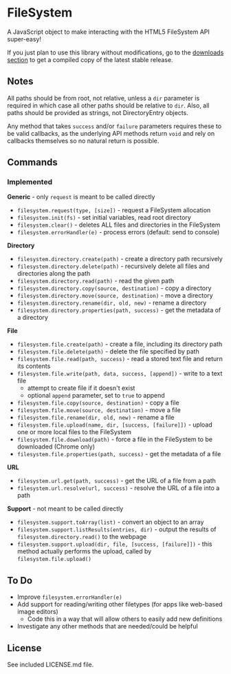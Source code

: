 # FileSystem #

A JavaScript object to make interacting with the HTML5 FileSystem API super-easy!

If you just plan to use this library without modifications, go to the [downloads section](https://github.com/Ultrabenosaurus/HTML5FileSystem/downloads) to get a compiled copy of the latest stable release.

## Notes ##

All paths should be from root, not relative, unless a `dir` parameter is required in which case all other paths should be relative to `dir`. Also, all paths should be provided as strings, not DirectoryEntry objects.

Any method that takes `success` and/or `failure` parameters requires these to be valid callbacks, as the underlying API methods return `void` and rely on callbacks themselves so no natural return is possible.

## Commands ##

### Implemented ###

**Generic** - only `request` is meant to be called directly

* `filesystem.request(type, [size])` - request a FileSystem allocation
* `filesystem.init(fs)` - set initial variables, read root directory
* `filesystem.clear()` - deletes ALL files and directories in the FileSystem
* `filesystem.errorHandler(e)` - process errors (default: send to console)

**Directory**

* `filesystem.directory.create(path)` - create a directory path recursively
* `filesystem.directory.delete(path)` - recursively delete all files and directories along the path
* `filesystem.directory.read(path)` - read the given path
* `filesystem.directory.copy(source, destination)` - copy a directory
* `filesystem.directory.move(source, destination)` - move a directory
* `filesystem.directory.rename(dir, old, new)` - rename a directory
* `filesystem.directory.properties(path, success)` - get the metadata of a directory

**File**

* `filesystem.file.create(path)` - create a file, including its directory path
* `filesystem.file.delete(path)` - delete the file specified by path
* `filesystem.file.read(path, success)` - read a stored text file and return its contents
* `filesystem.file.write(path, data, success, [append])` - write to a text file
    * attempt to create file if it doesn't exist
    * optional `append` parameter, set to `true` to append
* `filesystem.file.copy(source, destination)` - copy a file
* `filesystem.file.move(source, destination)` - move a file
* `filesystem.file.rename(dir, old, new)` - rename a file
* `filesystem.file.upload(name, dir, [success, [failure]])` - upload one or more local files to the FileSystem
* `filesystem.file.download(path)` - force a file in the FileSystem to be downloaded (Chrome only)
* `filesystem.file.properties(path, success)` - get the metadata of a file

**URL**

* `filesystem.url.get(path, success)` - get the URL of a file from a path
* `filesystem.url.resolve(url, success)` - resolve the URL of a file into a path

**Support** - not meant to be called directly

* `filesystem.support.toArray(list)` - convert an object to an array
* `filesystem.support.listResults(entries, dir)` - output the results of `filesystem.directory.read()` to the webpage
* `filesystem.support.upload(dir, file, [success, [failure]])` - this method actually performs the upload, called by `filesystem.file.upload()`

## To Do ##

* Improve `filesystem.errorHandler(e)`
* Add support for reading/writing other filetypes (for apps like web-based image editors)
    * Code this in a way that will allow others to easily add new definitions
* Investigate any other methods that are needed/could be helpful

## License ##

See included LICENSE.md file.